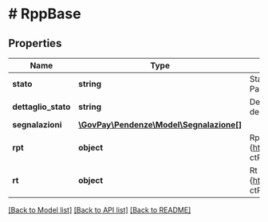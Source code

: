 # # RppBase

## Properties

Name | Type | Description | Notes
------------ | ------------- | ------------- | -------------
**stato** | **string** | Stato della richiesta di pagamento sulla piattaforma PagoPA. |
**dettaglio_stato** | **string** | Dettaglio fornito dal Nodo dei Pagamenti sullo stato della richiesta. | [optional]
**segnalazioni** | [**\GovPay\Pendenze\Model\Segnalazione[]**](Segnalazione.md) |  | [optional]
**rpt** | **object** | Rpt inviata a PagoPa. {http://www.digitpa.gov.it/schemas/2011/Pagamenti/} ctRichiestaPagamentoTelematico |
**rt** | **object** | Rt inviata da PagoPa. {http://www.digitpa.gov.it/schemas/2011/Pagamenti/} ctRicevutaTelematica | [optional]

[[Back to Model list]](../../README.md#models) [[Back to API list]](../../README.md#endpoints) [[Back to README]](../../README.md)
